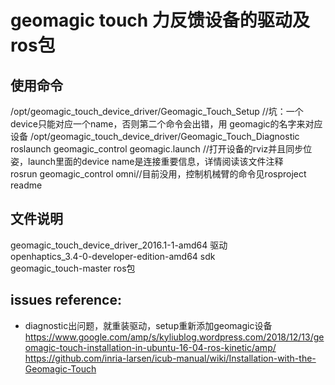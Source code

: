 # geomagic touch 力反馈设备的驱动及ros包
## 使用命令
/opt/geomagic_touch_device_driver/Geomagic_Touch_Setup   //坑：一个device只能对应一个name，否则第二个命令会出错，用 geomagic的名字来对应设备
/opt/geomagic_touch_device_driver/Geomagic_Touch_Diagnostic
roslaunch geomagic_control geomagic.launch  //打开设备的rviz并且同步位姿，launch里面的device name是连接重要信息，详情阅读该文件注释  
rosrun geomagic_control omni//目前没用，控制机械臂的命令见rosproject readme
## 文件说明
geomagic_touch_device_driver_2016.1-1-amd64   驱动  
openhaptics_3.4-0-developer-edition-amd64   sdk  
geomagic_touch-master   ros包


## issues reference:
- diagnostic出问题，就重装驱动，setup重新添加geomagic设备
https://www.google.com/amp/s/kyliublog.wordpress.com/2018/12/13/geomagic-touch-installation-in-ubuntu-16-04-ros-kinetic/amp/  
https://github.com/inria-larsen/icub-manual/wiki/Installation-with-the-Geomagic-Touch

